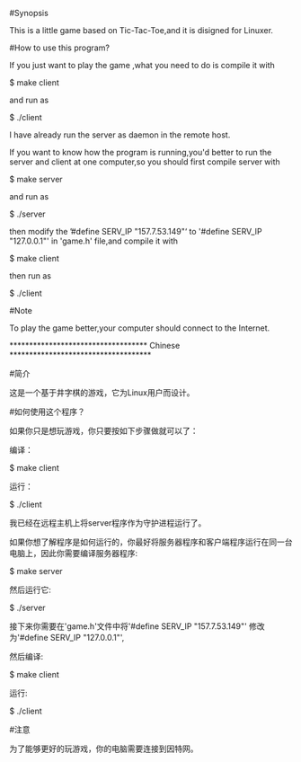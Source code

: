 #Synopsis

This is a little game based on Tic-Tac-Toe,and it is disigned for Linuxer.

#How to use this program?

If you just want to play the game ,what you need to do is compile it with

$ make client

and run as

$ ./client

I have already run the server as daemon in the remote host.

If you want to know how the program is running,you'd better to run the server and client at one computer,so you should first compile server with

$ make server

and run as

$ ./server

then modify the ’#define SERV_IP "157.7.53.149"‘  to  '#define SERV_IP "127.0.0.1"'  in 'game.h' file,and compile it with

$ make client

then run as

$ ./client

#Note

To play the game better,your computer should connect to the Internet.

*********************************** Chinese ************************************

#简介

这是一个基于井字棋的游戏，它为Linux用户而设计。

#如何使用这个程序？

如果你只是想玩游戏，你只要按如下步骤做就可以了：

编译：

$ make client

运行：

$ ./client

我已经在远程主机上将server程序作为守护进程运行了。

如果你想了解程序是如何运行的，你最好将服务器程序和客户端程序运行在同一台电脑上，因此你需要编译服务器程序:

$ make server

然后运行它:

$ ./server

接下来你需要在'game.h'文件中将'#define SERV_IP "157.7.53.149"' 修改为'#define SERV_IP "127.0.0.1"',

然后编译:

$ make client

运行:

$ ./client


#注意

为了能够更好的玩游戏，你的电脑需要连接到因特网。
